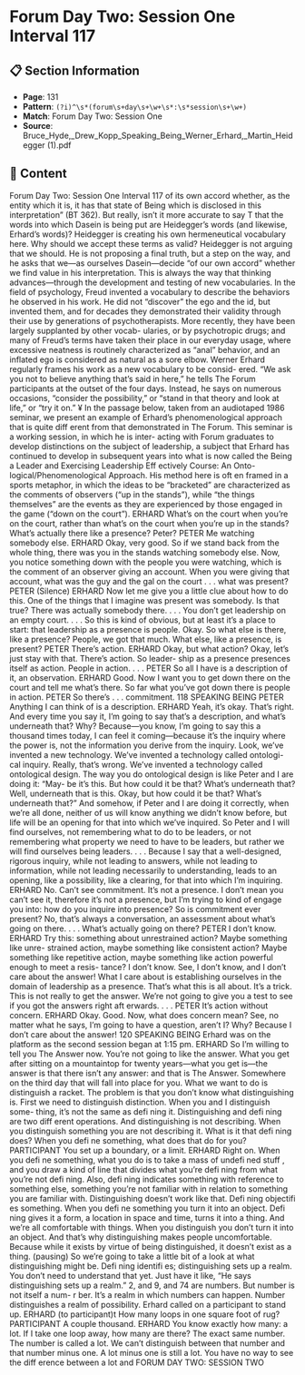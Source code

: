 # Forum Day Two: Session One Interval 117

## 📋 Section Information

- **Page**: 131
- **Pattern**: `(?i)^\s*(forum\s+day\s+\w+\s*:\s*session\s+\w+)`
- **Match**: Forum Day Two: Session One
- **Source**: Bruce_Hyde,_Drew_Kopp_Speaking_Being_Werner_Erhard,_Martin_Heidegger (1).pdf

## 📄 Content

Forum Day Two: Session One Interval 117
of its own accord whether, as the entity which it is, it has that state of Being which
is disclosed in this interpretation” (BT 362). But really, isn’t it more accurate to say
T
that the words into which Dasein is being put are Heidegger’s words (and likewise,
Erhard’s words)? Heidegger is creating his own hermeneutical vocabulary here. Why
should we accept these terms as valid?
Heidegger is not arguing that we should. He is not proposing a final truth, but
a step on the way, and he asks that we—as ourselves Dasein—decide “of our own
accord” whether we find value in his interpretation. This is always the way that
thinking advances—through the development and testing of new vocabularies. In
the field of psychology, Freud invented a vocabulary to describe the behaviors he
observed in his work. He did not “discover” the ego and the id, but invented them,
and for decades they demonstrated their validity through their use by generations of
psychotherapists. More recently, they have been largely supplanted by other vocab-
ularies, or by psychotropic drugs; and many of Freud’s terms have taken their place
in our everyday usage, where excessive neatness is routinely characterized as “anal”
behavior, and an inflated ego is considered as natural as a sore elbow.
Werner Erhard regularly frames his work as a new vocabulary to be consid-
ered. “We ask you not to believe anything that’s said in here,” he tells The Forum
participants at the outset of the four days. Instead, he says on numerous occasions,
“consider the possibility,” or “stand in that theory and look at life,” or “try it on.”
¥
In the passage below, taken from an audiotaped 1986 seminar, we present an
example of Erhard’s phenomenological approach that is quite diff erent from that
demonstrated in The Forum. This seminar is a working session, in which he is inter-
acting with Forum graduates to develop distinctions on the subject of leadership, a
subject that Erhard has continued to develop in subsequent years into what is now
called the Being a Leader and Exercising Leadership Eff ectively Course: An Onto-
logical/Phenomenological Approach. His method here is oft en framed in a sports
metaphor, in which the ideas to be “bracketed” are characterized as the comments
of observers (“up in the stands”), while “the things themselves” are the events as
they are experienced by those engaged in the game (“down on the court”).
ERHARD
What’s on the court when you’re on the court, rather than what’s on the court
when you’re up in the stands? What’s actually there like a presence? Peter?
PETER
Me watching somebody else.
ERHARD
Okay, very good. So if we stand back from the whole thing, there was you in
the stands watching somebody else. Now, you notice something down with
the people you were watching, which is the comment of an observer giving an
account. When you were giving that account, what was the guy and the gal on
the court . . . what was present?
PETER
(Silence)
ERHARD
Now let me give you a little clue about how to do this. One of the things that I
imagine was present was somebody. Is that true? There was actually somebody
there. . . . You don’t get leadership on an empty court. . . .  So this is kind of
obvious, but at least it’s a place to start: that leadership as a presence is people.
Okay. So what else is there, like a presence? People, we got that much. What
else, like a presence, is present?
PETER
There’s action.
ERHARD
Okay, but what action? Okay, let’s just stay with that. There’s action. So leader-
ship as a presence presences itself as action. People in action. . . .
PETER
So all I have is a description of it, an observation.
ERHARD
Good. Now I want you to get down there on the court and tell me what’s there.
So far what you’ve got down there is people in action.
PETER
So there’s . . . commitment.
118
SPEAKING BEING
PETER
Anything I can think of is a description.
ERHARD
Yeah, it’s okay. That’s right. And every time you say it, I’m going to say that’s a
description, and what’s underneath that? Why? Because—you know, I’m going
to say this a thousand times today, I can feel it coming—because it’s the inquiry
where the power is, not the information you derive from the inquiry. Look,
we’ve invented a new technology. We’ve invented a technology called ontologi-
cal inquiry. Really, that’s wrong. We’ve invented a technology called ontological
design. The way you do ontological design is like Peter and I are doing it: “May-
be it’s this. But how could it be that? What’s underneath that? Well, underneath
that is this. Okay, but how could it be that? What’s underneath that?” And
somehow, if Peter and I are doing it correctly, when we’re all done, neither of us
will know anything we didn’t know before, but life will be an opening for that
into which we’ve inquired. So Peter and I will find ourselves, not remembering
what to do to be leaders, or not remembering what property we need to have
to be leaders, but rather we will find ourselves being leaders. . . . Because I say
that a well-designed, rigorous inquiry, while not leading to answers, while not
leading to information, while not leading necessarily to understanding, leads to
an opening, like a possibility, like a clearing, for that into which I’m inquiring.
ERHARD
No. Can’t see commitment. It’s not a presence. I don’t mean you can’t see it,
therefore it’s not a presence, but I’m trying to kind of engage you into: how do
you inquire into presence? So is commitment ever present? No, that’s always a
conversation, an assessment about what’s going on there. . . . What’s actually
going on there?
PETER
I don’t know.
ERHARD
Try this: something about unrestrained action? Maybe something like unre-
strained action, maybe something like consistent action? Maybe something like
repetitive action, maybe something like action powerful enough to meet a resis-
tance? I don’t know. See, I don’t know, and I don’t care about the answer! What
I care about is establishing ourselves in the domain of leadership as a presence.
That’s what this is all about. It’s a trick. This is not really to get the answer. We’re
not going to give you a test to see if you got the answers right aft erwards. . . .
PETER
It’s action without concern.
ERHARD
Okay. Good. Now, what does concern mean? See, no matter what he says, I’m
going to have a question, aren’t I? Why? Because I don’t care about the answer!
120
SPEAKING BEING
Erhard was on the platform as the second session began at 1:15 pm.
ERHARD
So I’m willing to tell you The Answer now. You’re not going to like the answer. What you get
after sitting on a mountaintop for twenty years—what you get is—the answer is that there
isn’t any answer: and that is The Answer. Somewhere on the third day that will fall into place
for you. What we want to do is distinguish a racket. The problem is that you don’t know what
distinguishing is. First we need to distinguish distinction. When you and I distinguish some-
thing, it’s not the same as defi ning it. Distinguishing and defi ning are two diff erent operations.
And distinguishing is not describing. When you distinguish something you are not describing it.
What is it that defi ning does? When you defi ne something, what does that do for you?
PARTICIPANT
You set up a boundary, or a limit.
ERHARD
Right on. When you defi ne something, what you do is to take a mass of undefi ned stuff , and
you draw a kind of line that divides what you’re defi ning from what you’re not defi ning. Also,
defi ning indicates something with reference to something else, something you’re not familiar
with in relation to something you are familiar with. Distinguishing doesn’t work like that.
Defi ning objectifi es something. When you defi ne something you turn it into an object. Defi ning
gives it a form, a location in space and time, turns it into a thing. And we’re all comfortable with
things. When you distinguish you don’t turn it into an object. And that’s why distinguishing
makes people uncomfortable. Because while it exists by virtue of being distinguished, it doesn’t
exist as a thing.
(pausing)
So we’re going to take a little bit of a look at what distinguishing might be. Defi ning identifi es;
distinguishing sets up a realm. You don’t need to understand that yet. Just have it like, “He says
distinguishing sets up a realm.” 2, and 9, and 74 are numbers. But number is not itself a num-
r
ber. It’s a realm in which numbers can happen. Number distinguishes a realm of possibility.
Erhard called on a participant to stand up.
ERHARD (to participant)t
How many loops in one square foot of rug?
PARTICIPANT
A couple thousand.
ERHARD
You know exactly how many: a lot. If I take one loop away, how many are there? The exact same
number. The number is called a lot. We can’t distinguish between that number and that number
minus one. A lot minus one is still a lot. You have no way to see the diff erence between a lot and
FORUM DAY TWO:
SESSION TWO
